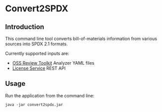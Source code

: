 # Convert2SPDX

## Introduction
This command line tool converts bill-of-materials information from various 
sources into SPDX 2.1 formats.

Currently supported inputs are:
- [OSS Review Toolkit](https://github.com/oss-review-toolkit/ort) Analyzer 
YAML files
- [License Service](https://github.com/philips-labs/license-scanner) REST API

## Usage
Run the application from the command line:

`java -jar convert2spdx.jar`
